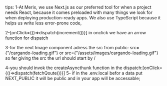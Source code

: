 tips:
1-At Merix, we use Next.js as our preferred tool for when a project needs React, because it comes preloaded with many things we look for when deploying production-ready apps. We also use TypeScript because it helps us write less error-prone code,

2-[onClick={()=>dispatch(increment())}] in onclick we have an arrow function for dispatch

3-for the next Image component adress the src from public:  src={"/cargando-loading.gif"} or  src={"/assets/images/cargando-loading.gif"} so fer giving the src the url should start by /

4-you should invok the createAsyncthunk function in the dispatch:[onClick={()=>dispatch(fetchQoute())}]
5- if in the .env.local befor a data put NEXT_PUBLIC it will be public and in your app will be accessable;